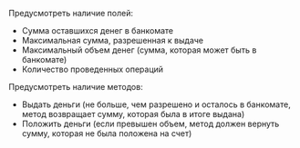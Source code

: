 Предусмотреть наличие полей:
- Сумма оставшихся денег в банкомате
- Максимальная сумма, разрешенная к выдаче
- Максимальный объем денег (сумма, которая может быть в банкомате)
- Количество проведенных операций

Предусмотреть наличие методов:
- Выдать деньги (не больше, чем разрешено и осталось в банкомате, метод
возвращает сумму, которая была в итоге выдана)
- Положить деньги (если превышен объем, метод должен вернуть сумму, которая не
была положена на счет)

